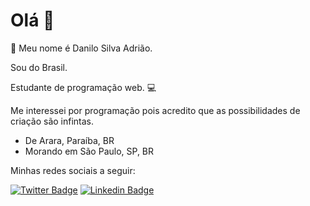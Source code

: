 # Olá 👋

🤝 Meu nome é Danilo Silva Adrião. 

Sou do Brasil. 

Estudante de programação web. 💻

Me interessei por programação pois acredito que as possibilidades de criação são infintas.

- De Arara, Paraíba, BR
- Morando em São Paulo, SP, BR

Minhas redes sociais a seguir:

[![Twitter Badge](https://img.shields.io/badge/-@danilo_s_adriao-white?style=white-square&labelColor=6633cc&logo=twitter&logoColor=blue&link=https://twitter.com/danilo_s_adriao)](https://twitter.com/danilosadriao) 
[![Linkedin Badge](https://img.shields.io/badge/-Danilo_Silva_Adriao-6633cc?style=white-square&logo=Linkedin&logoColor=white&link=https://www.linkedin.com/in/danilosilvaadriao/)](https://www.linkedin.com/in/danilosilvaadriao/)
